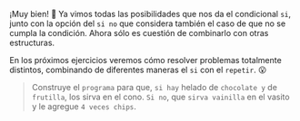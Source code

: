 <gs-attire attire-url="https://raw.githubusercontent.com/MumukiProject/mumuki-guia-gobstones-alternativa-kids/master/assets/attires/config.json"></gs-attire>
<gs-toolbox toolbox-url="https://raw.githubusercontent.com/MumukiProject/mumuki-guia-gobstones-muchos-sabores-combinados-kids/master/assets/toolbox.xml"></gs-toolbox>

¡Muy bien! :tada: Ya vimos todas las posibilidades que nos da el condicional `si`, junto con la opción del `si no` que considera también el caso de que no se cumpla la condición. Ahora sólo es cuestión de combinarlo con otras estructuras.

En los próximos ejercicios veremos cómo resolver problemas totalmente distintos, combinando de diferentes maneras el `si` con el `repetir`. :open_mouth:

> Construye el `programa` para que, `si hay` helado de `chocolate y` de `frutilla`, los sirva en el cono. `Si no`, que `sirva vainilla` en el vasito y le agregue `4 veces chips`. 
